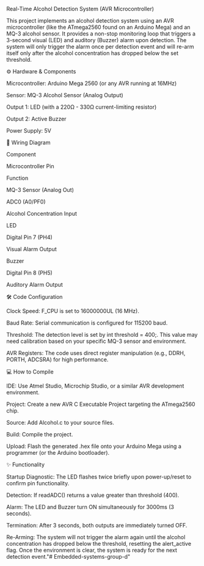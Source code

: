 
Real-Time Alcohol Detection System (AVR Microcontroller)

This project implements an alcohol detection system using an AVR microcontroller (like the ATmega2560 found on an Arduino Mega) and an MQ-3 alcohol sensor. It provides a non-stop monitoring loop that triggers a 3-second visual (LED) and auditory (Buzzer) alarm upon detection. The system will only trigger the alarm once per detection event and will re-arm itself only after the alcohol concentration has dropped below the set threshold.

⚙️ Hardware & Components

Microcontroller: Arduino Mega 2560 (or any AVR running at 16MHz)

Sensor: MQ-3 Alcohol Sensor (Analog Output)

Output 1: LED (with a 220Ω - 330Ω current-limiting resistor)

Output 2: Active Buzzer

Power Supply: 5V

📌 Wiring Diagram

Component

Microcontroller Pin

Function

MQ-3 Sensor (Analog Out)

ADC0 (A0/PF0)

Alcohol Concentration Input

LED

Digital Pin 7 (PH4)

Visual Alarm Output

Buzzer

Digital Pin 8 (PH5)

Auditory Alarm Output

🛠️ Code Configuration

Clock Speed: F_CPU is set to 16000000UL (16 MHz).

Baud Rate: Serial communication is configured for 115200 baud.

Threshold: The detection level is set by int threshold = 400;. This value may need calibration based on your specific MQ-3 sensor and environment.

AVR Registers: The code uses direct register manipulation (e.g., DDRH, PORTH, ADCSRA) for high performance.

💻 How to Compile

IDE: Use Atmel Studio, Microchip Studio, or a similar AVR development environment.

Project: Create a new AVR C Executable Project targeting the ATmega2560 chip.

Source: Add Alcohol.c to your source files.

Build: Compile the project.

Upload: Flash the generated .hex file onto your Arduino Mega using a programmer (or the Arduino bootloader).

✨ Functionality

Startup Diagnostic: The LED flashes twice briefly upon power-up/reset to confirm pin functionality.

Detection: If readADC() returns a value greater than threshold (400).

Alarm: The LED and Buzzer turn ON simultaneously for 3000ms (3 seconds).

Termination: After 3 seconds, both outputs are immediately turned OFF.

Re-Arming: The system will not trigger the alarm again until the alcohol concentration has dropped below the threshold, resetting the alert_active flag. Once the environment is clear, the system is ready for the next detection event."# Embedded-systems-group-d" 

